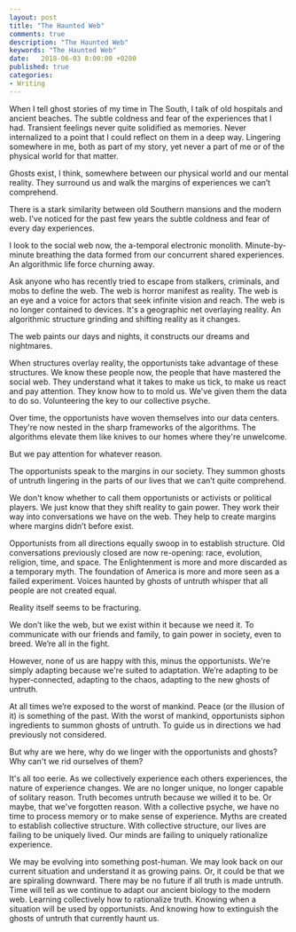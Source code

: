 ```yaml
---
layout: post
title: "The Haunted Web"
comments: true
description: "The Haunted Web"
keywords: "The Haunted Web"
date:   2018-06-03 8:00:00 +0200
published: true
categories:
- Writing
---
```

When I tell ghost stories of my time in The South, I talk of old hospitals and ancient beaches. The subtle coldness and fear of the experiences that I had. Transient feelings never quite solidified as memories. Never internalized to a point that I could reflect on them in a deep way. Lingering somewhere in me, both as part of my story, yet never a part of me or of the physical world for that matter. 

Ghosts exist, I think, somewhere between our physical world and our mental reality. They surround us and walk the margins of experiences we can’t comprehend.

There is a stark similarity between old Southern mansions and the modern web. I've noticed for the past few years the subtle coldness and fear of every day experiences.

I look to the social web now, the a-temporal electronic monolith. Minute-by-minute breathing the data formed from our concurrent shared experiences. An algorithmic life force churning away.

Ask anyone who has recently tried to escape from stalkers, criminals, and mobs to define the web. The web is horror manifest as reality. The web is an eye and a voice for actors that seek infinite vision and reach. The web is no longer contained to devices. It's a geographic net overlaying reality. An algorithmic structure grinding and shifting reality as it changes. 

The web paints our days and nights, it constructs our dreams and nightmares. 

When structures overlay reality, the opportunists take advantage of these structures. We know these people now, the people that have mastered the social web. They understand what it takes to make us tick, to make us react and pay attention. They know how to to mold us. We've given them the data to do so. Volunteering the key to our collective psyche.

Over time, the opportunists have woven themselves into our data centers. They're now nested in the sharp frameworks of the algorithms. The algorithms elevate them like knives to our homes where they're unwelcome. 

But we pay attention for whatever reason.

The opportunists speak to the margins in our society. They summon ghosts of untruth lingering in the parts of our lives that we can’t quite comprehend.

We don't know whether to call them opportunists or activists or political players. We just know that they shift reality to gain power. They work their way into conversations we have on the web. They help to create margins where margins didn’t before exist. 

Opportunists from all directions equally swoop in to establish structure. Old conversations previously closed are now re-opening: race, evolution, religion, time, and space. The Enlightenment is more and more discarded as a temporary myth. The foundation of America is more and more seen as a failed experiment. Voices haunted by ghosts of untruth whisper that all people are not created equal. 

Reality itself seems to be fracturing. 

We don’t like the web, but we exist within it because we need it. To communicate with our friends and family, to gain power in society, even to breed. We’re all in the fight.

However, none of us are happy with this, minus the opportunists. We're simply adapting because we're suited to adaptation. We’re adapting to be hyper-connected, adapting to the chaos, adapting to the new ghosts of untruth. 

At all times we’re exposed to the worst of mankind. Peace (or the illusion of it) is something of the past. With the worst of mankind, opportunists siphon ingredients to summon ghosts of untruth. To guide us in directions we had previously not considered.

But why are we here, why do we linger with the opportunists and ghosts? Why can't we rid ourselves of them?

It's all too eerie. As we collectively experience each others experiences, the nature of experience changes. We are no longer unique, no longer capable of solitary reason. Truth becomes untruth because we willed it to be. Or maybe, that we've forgotten reason. With a collective psyche, we have no time to process memory or to make sense of experience. Myths are created to establish collective structure. With collective structure, our lives are failing to be uniquely lived. Our minds are failing to uniquely rationalize experience.

We may be evolving into something post-human. We may look back on our current situation and understand it as growing pains. Or, it could be that we are spiraling downward. There may be no future if all truth is made untruth. Time will tell as we continue to adapt our ancient biology to the modern web. Learning collectively how to rationalize truth. Knowing when a situation will be used by opportunists. And knowing how to extinguish the ghosts of untruth that currently haunt us.
